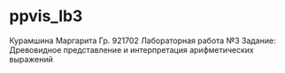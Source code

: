 # ppvis_lb3
Курамшина Маргарита
Гр. 921702 
Лабораторная работа №3 
Задание: Древовидное представление и интерпретация арифметических выражений
